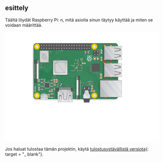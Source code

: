 ## esittely

Täältä löydät Raspberry Pi: n, mitä asioita sinun täytyy käyttää ja miten se voidaan määrittää.

![kytke pi](images/pi-plug-in.gif)

Jos haluat tulostaa tämän projektin, käytä [tulostusystävällistä versiota](https://projects.raspberrypi.org/en/projects/aspberry-pi-setting-up/print){: target = "_ blank"}.
